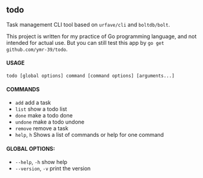 ## todo

Task management CLI tool based on `urfave/cli` and `boltdb/bolt`.

This project is written for my practice of Go programming language, and not intended for actual use. 
But you can still test this app by `go get github.com/ymr-39/todo`.

#### USAGE
`todo [global options] command [command options] [arguments...]`

#### COMMANDS
- `add`        add a task
- `list`       show a todo list
- `done`       make a todo done
- `undone`     make a todo undone
- `remove`     remove a task
- `help`, `h`  Shows a list of commands or help for one command

#### GLOBAL OPTIONS:
- `--help`, `-h`     show help
- `--version`, `-v`  print the version
